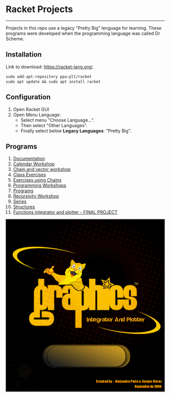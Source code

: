 # Racket Projects
---

Projects in this repo use a legacy "Pretty Big" lenguage for learning. These programs were developed when the programming language was called Dr Scheme.


## Installation

Link to download: https://racket-lang.org/.

```
sudo add-apt-repository ppa:plt/racket
sudo apt update && sudo apt install racket
```

## Configuration

1. Open Racket GUI
2. Open Menu Language:
	* Select menu "Choose Language...".
	* Then select "Other Languages".
	* Finally select below **Legacy Languages**: "Pretty Big".

## Programs

1. [Documentation](FUNCIONES_DE_SCHEME.pdf)
1. [Calendar Workshop](CalendarWorkshop)
2. [Chain and vector workshop](ChainAndVectorWorkshop)
3. [Class Exercises](ClassExercises)
4. [Exercises using Chains](ExercisesUsingChains)
5. [Programming Workshops](ProgrammingWorkshops)
6. [Programs](Programs)
7. [Recursivity Workshop](RecursivityWorkshop)
8. [Series](Series)
9. [Structures](Structures)
10. [Functions integrator and plotter - FINAL PROJECT](Programs/PROYECTO_FINAL-Integrator-and-plotter-v1.0-Sergio-Florez-Alejandro-pinto)

![Final Project Logo](Programs/PROYECTO_FINAL-Integrator-and-plotter-v1.0-Sergio-Florez-Alejandro-pinto/Logo.bmp)